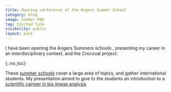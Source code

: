 ```yaml
---
title: Opening conference of the Angers Summer School
category: blog
image: Summer.PNG
tag: Invited Talk
visibility: public
layout: post
---
```

I have been opening the Angers Summers schools , presenting my career in an interdisciplinary context, and the Crocoval project. 


{:.no_toc}

These [summer schools](http://summerschools.univ-angers.fr/en/index.html) cover a large area of topics, and gather international students. My presentation aimed to give to the students an introduction to a [scientific carreer in bio image analysis](https://hal.archives-ouvertes.fr/hal-02745462)